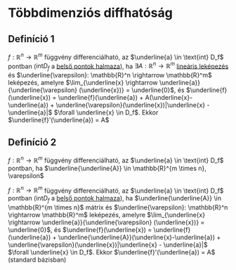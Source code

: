 # Többdimenziós diffhatóság

## Definíció 1
$f: \mathbb{R}^n \rightarrow \mathbb{R}^m$ függvény differenciálható, az $\underline{a} \in \text{int} D_f$ pontban ($\text{int} D_f$ a [belső pontok halmaza](./belso-pont.md)), ha $\exists A: \mathbb{R}^n \rightarrow \mathbb{R}^m$ [lineáris leképezés](./linearis-lekepezes.md) és $\underline{\varepsilon}: \mathbb{R}^n \rightarrow \mathbb{R}^m$ leképezés, amelyre $\lim_{\underline{x} \rightarrow \underline{a}}{\underline{\varepsilon} (\underline{x})} = \underline{0}$, és $\underline{f}(\underline{x}) = \underline{f}(\underline{a}) + A(\underline{x}-\underline{a}) + \underline{\varepsilon}(\underline{x})|\underline{x} - \underline{a}|$ $\forall \underline{x} \in D_f$. Ekkor $\underline{f}'(\underline{a}) = A$


## Definíció 2
$f: \mathbb{R}^n \rightarrow \mathbb{R}^m$ függvény differenciálható, az $\underline{a} \in \text{int} D_f$ pontban, ha $\underline{\underline{A}} \in \mathbb{R}^{m \times n}, \varepsilon$

$f: \mathbb{R}^n \rightarrow \mathbb{R}^m$ függvény differenciálható, az $\underline{a} \in \text{int} D_f$ pontban ($\text{int} D_f$ a [belső pontok halmaza](./belso-pont.md)), ha $\underline{\underline{A}} \in \mathbb{R}^{m \times n}$  mátrix és $\underline{\varepsilon}: \mathbb{R}^n \rightarrow \mathbb{R}^m$ leképezés, amelyre $\lim_{\underline{x} \rightarrow \underline{a}}{\underline{\varepsilon} (\underline{x})} = \underline{0}$, és $\underline{f}(\underline{x}) = \underline{f}(\underline{a}) + \underline{\underline{A}}(\underline{x}-\underline{a}) + \underline{\varepsilon}(\underline{x})|\underline{x} - \underline{a}|$ $\forall \underline{x} \in D_f$. Ekkor $\underline{f}'(\underline{a}) = A$
 (standard bázisban)

